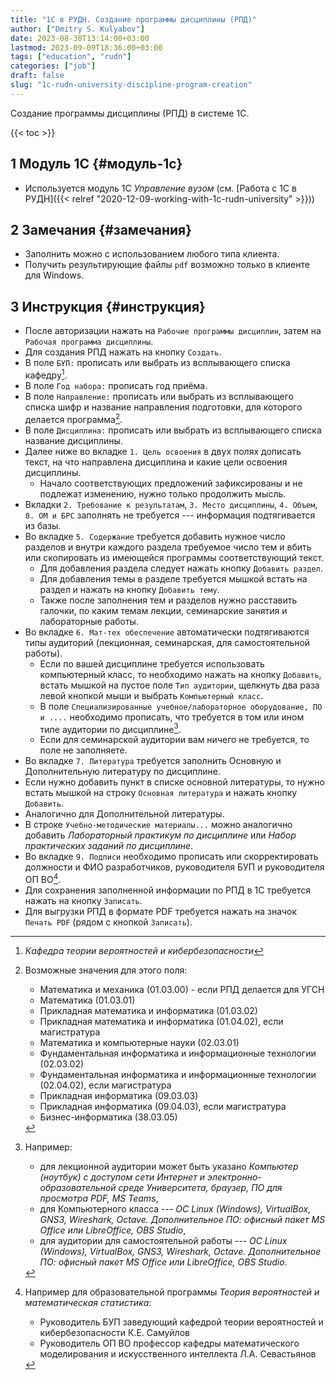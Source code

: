 ```yaml
---
title: "1С в РУДН. Создание программы дисциплины (РПД)"
author: ["Dmitry S. Kulyabov"]
date: 2023-08-30T13:14:00+03:00
lastmod: 2023-09-09T18:36:00+03:00
tags: ["education", "rudn"]
categories: ["job"]
draft: false
slug: "1c-rudn-university-discipline-program-creation"
---
```


Создание программы дисциплины (РПД) в системе 1С.

<!--more-->

{{< toc >}}


## <span class="section-num">1</span> Модуль 1С {#модуль-1с}

-   Используется модуль 1С _Управление вузом_ (см. [Работа с 1С в РУДН]({{< relref "2020-12-09-working-with-1c-rudn-university" >}}))


## <span class="section-num">2</span> Замечания {#замечания}

-   Заполнить можно с использованием любого типа клиента.
-   Получить результирующие файлы `pdf` возможно только в клиенте для Windows.


## <span class="section-num">3</span> Инструкция {#инструкция}

-   После авторизации нажать на  `Рабочие программы дисциплин`, затем на `Рабочая программа дисциплины`.
-   Для создания РПД нажать на кнопку `Создать`.
-   В поле `БУП:` прописать или выбрать из всплывающего списка кафедру[^fn:1].
-   В поле `Год набора:` прописать год приёма.
-   В поле `Направление:` прописать или выбрать из всплывающего списка шифр и название направления подготовки, для которого делается программа[^fn:2].
-   В поле `Дисциплина:` прописать или выбрать из всплывающего списка название дисциплины.
-   Далее ниже во вкладке `1. Цель освоения` в двух полях дописать текст, на что направлена дисциплина и какие цели освоения дисциплины.
    -   Начало соответствующих предложений зафиксированы и не подлежат изменению, нужно только продолжить мысль.
-   Вкладки `2. Требование к результатам`, `3. Место дисциплины`, `4. Объем`, `8. ОМ и БРС` заполнять не требуется --- информация подтягивается из базы.
-   Во вкладке `5. Содержание` требуется добавить нужное число разделов и внутри каждого раздела требуемое число тем и вбить или скопировать из имеющейся программы соответствующий текст.
    -   Для добавления раздела следует нажать кнопку `Добавить раздел`.
    -   Для добавления темы в разделе требуется мышкой встать на раздел и нажать на кнопку `Добавить тему`.
    -   Также после заполнения тем и разделов нужно расставить галочки, по каким темам лекции, семинарские занятия и лабораторные работы.
-   Во вкладке `6. Мат-тех обеспечение` автоматически подтягиваются типы аудиторий (лекционная, семинарская, для самостоятельной работы).
    -   Если по вашей дисциплине требуется использовать компьютерный класс, то необходимо нажать на кнопку `Добавить`, встать мышкой на пустое поле `Тип аудитории`, щелкнуть два раза левой кнопкой мыши и выбрать `Компьютерный класс`.
    -   В поле `Специализированные учебное/лабораторное оборудование, ПО и ....` необходимо прописать, что требуется в том или ином типе аудитории по дисциплине[^fn:3].
    -   Если для семинарской аудитории вам ничего не требуется, то поле не заполняете.
-   Во вкладке `7. Литература` требуется заполнить Основную и Дополнительную литературу по дисциплине.
-   Если нужно добавить пункт в списке основной литературы, то нужно встать мышкой на строку `Основная литература` и нажать кнопку `Добавить`.
-   Аналогично для Дополнительной литературы.
-   В строке `Учебно-методические материалы...` можно аналогично добавить _Лабораторный практикум по дисциплине_ или _Набор практических заданий по дисциплине_.
-   Во вкладке `9. Подписи` необходимо прописать или скорректировать должности и ФИО разработчиков, руководителя БУП и руководителя ОП ВО[^fn:4].
-   Для сохранения заполненной информации по РПД в 1С требуется нажать на кнопку `Записать`.
-   Для выгрузки РПД в формате PDF требуется нажать на значок `Печать PDF` (рядом с кнопкой `Записать`).

[^fn:1]: _Кафедра теории вероятностей и кибербезопасности_
[^fn:2]: Возможные значения для этого поля:

    -   Математика и механика (01.03.00) - если РПД делается для УГСН
    -   Математика (01.03.01)
    -   Прикладная математика и информатика (01.03.02)
    -   Прикладная математика и информатика (01.04.02), если магистратура
    -   Математика и компьютерные науки (02.03.01)
    -   Фундаментальная информатика и информационные технологии (02.03.02)
    -   Фундаментальная информатика и информационные технологии (02.04.02), если магистратура
    -   Прикладная информатика (09.03.03)
    -   Прикладная информатика (09.04.03), если магистратура
    -   Бизнес-информатика (38.03.05)
[^fn:3]: Например:

    -   для лекционной аудитории может быть указано _Компьютер (ноутбук) с доступом  сети Интернет и электронно-образовательной среде Университета, браузер, ПО для просмотра PDF, MS Teams_,
    -   для Компьютерного класса --- _ОС Linux (Windows), VirtualBox, GNS3, Wireshark, Octave. Дополнительное ПО: офисный пакет MS Office или LibreOffice, OBS Studio_,
    -   для аудитории для самостоятельной работы --- _ОС Linux (Windows), VirtualBox, GNS3, Wireshark, Octave. Дополнительное ПО: офисный пакет MS Office или LibreOffice, OBS Studio_.
[^fn:4]: Например для образовательной программы _Теория вероятностей и математическая статистика_:

    -   Руководитель БУП заведующий кафедрой теории вероятностей и кибербезопасности К.Е. Самуйлов
    -   Руководитель ОП ВО профессор кафедры математического моделирования и искусственного интеллекта Л.А. Севастьянов